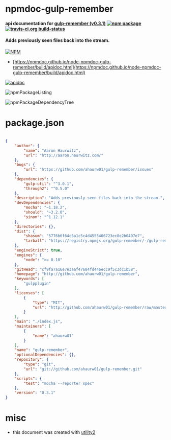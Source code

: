 # npmdoc-gulp-remember

#### api documentation for  [gulp-remember (v0.3.1)](http://github.com/ahaurw01/gulp-remember)  [![npm package](https://img.shields.io/npm/v/npmdoc-gulp-remember.svg?style=flat-square)](https://www.npmjs.org/package/npmdoc-gulp-remember) [![travis-ci.org build-status](https://api.travis-ci.org/npmdoc/node-npmdoc-gulp-remember.svg)](https://travis-ci.org/npmdoc/node-npmdoc-gulp-remember)

#### Adds previously seen files back into the stream.

[![NPM](https://nodei.co/npm/gulp-remember.png?downloads=true&downloadRank=true&stars=true)](https://www.npmjs.com/package/gulp-remember)

- [https://npmdoc.github.io/node-npmdoc-gulp-remember/build/apidoc.html](https://npmdoc.github.io/node-npmdoc-gulp-remember/build/apidoc.html)

[![apidoc](https://npmdoc.github.io/node-npmdoc-gulp-remember/build/screenCapture.buildCi.browser.%252Ftmp%252Fbuild%252Fapidoc.html.png)](https://npmdoc.github.io/node-npmdoc-gulp-remember/build/apidoc.html)

![npmPackageListing](https://npmdoc.github.io/node-npmdoc-gulp-remember/build/screenCapture.npmPackageListing.svg)

![npmPackageDependencyTree](https://npmdoc.github.io/node-npmdoc-gulp-remember/build/screenCapture.npmPackageDependencyTree.svg)



# package.json

```json

{
    "author": {
        "name": "Aaron Haurwitz",
        "url": "http://aaron.haurwitz.com/"
    },
    "bugs": {
        "url": "https://github.com/ahaurw01/gulp-remember/issues"
    },
    "dependencies": {
        "gulp-util": "^3.0.1",
        "through2": "^0.5.0"
    },
    "description": "Adds previously seen files back into the stream.",
    "devDependencies": {
        "mocha": "~1.18.2",
        "should": "~3.2.0",
        "sinon": "^1.12.1"
    },
    "directories": {},
    "dist": {
        "shasum": "5776b6f64c5a1c5c4d4555406723ec8e2b0407e7",
        "tarball": "https://registry.npmjs.org/gulp-remember/-/gulp-remember-0.3.1.tgz"
    },
    "engineStrict": true,
    "engines": {
        "node": ">= 0.10"
    },
    "gitHead": "cf9fa7a16e7e3aaf47684fd446ecc9f5c3dc1b58",
    "homepage": "http://github.com/ahaurw01/gulp-remember",
    "keywords": [
        "gulpplugin"
    ],
    "licenses": [
        {
            "type": "MIT",
            "url": "http://github.com/ahaurw01/gulp-remember/raw/master/LICENSE"
        }
    ],
    "main": "./index.js",
    "maintainers": [
        {
            "name": "ahaurw01"
        }
    ],
    "name": "gulp-remember",
    "optionalDependencies": {},
    "repository": {
        "type": "git",
        "url": "git://github.com/ahaurw01/gulp-remember.git"
    },
    "scripts": {
        "test": "mocha --reporter spec"
    },
    "version": "0.3.1"
}
```



# misc
- this document was created with [utility2](https://github.com/kaizhu256/node-utility2)
